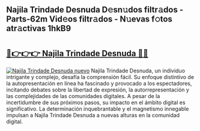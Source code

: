 ## Najila Trindade Desnuda D𝚎sn𝚞dos filtr𝚊dos - Parts-62m Vid𝚎os filtr𝚊dos - N𝚞evas f𝚘tos atr𝚊ctivas 1hkB9

# <h2><a href="http://mb521i.tromn.icu/?c=Najila+Trindade+Desnuda">🔗👉👉👉 Najila Trindade Desnuda 🔗🔗</a></h2>

[![Najila Trindade Desnuda nuevo](https://i.imgur.com/pEAQMta.gif)](http://mb521i.tromn.icu/?c=Najila+Trindade+Desnuda)
Najila Trindade Desnuda, un individuo intrigante y complejo, desafía la comprensión fácil. Su enfoque distintivo de la autopresentación en línea ha fascinado y provocado a los espectadores, incitando debates sobre la libertad de expresión, la autorrepresentación y las complejidades de las comunidades digitales. A pesar de la incertidumbre de sus próximos pasos, su impacto en el ámbito digital es significativo. La determinación inquebrantable y el magnetismo innegable impulsan a Najila Trindade Desnuda a nuevas alturas en la comunidad digital.
